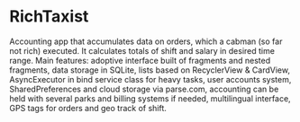 # RichTaxist
Accounting app that accumulates data on orders, which a cabman (so far not rich) executed. It calculates totals of shift and salary in desired time range. Main features: adoptive interface built of fragments and nested fragments, data storage in SQLite, lists based on RecyclerView & CardView, AsyncExecutor in bind service class for heavy tasks, user accounts system, SharedPreferences and cloud storage via parse.com, accounting can be held with several parks and billing systems if needed, multilingual interface, GPS tags for orders and geo track of shift.
